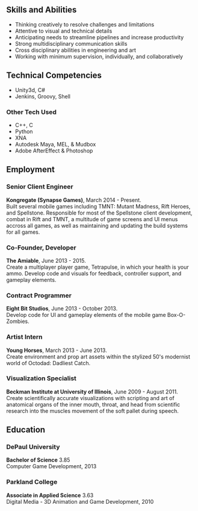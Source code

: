 ## Skills and Abilities

* Thinking creatively to resolve challenges and limitations
* Attentive to visual and technical details
* Anticipating needs to streamline pipelines and increase productivity
* Strong multidisciplinary communication skills
* Cross disciplinary abilities in engineering and art
* Working with minimum supervision, individually, and collaboratively


## Technical Competencies

* Unity3d, C#
* Jenkins, Groovy, Shell

### Other Tech Used
* C++, C
* Python
* XNA
* Autodesk Maya, MEL, & Mudbox
* Adobe AfterEffect & Photoshop 


## Employment

### Senior Client Engineer
**Kongregate (Synapse Games)**, March 2014 - Present.  
Built several mobile games including TMNT: Mutant Madness, Rift Heroes, and Spellstone. Responsible for most of the Spellstone client development, combat in Rift and TMNT, a multitude of game screens and UI menus accross all games, as well as maintaining and updating the build systems for all games. 

### Co-Founder, Developer
**The Amiable**, June 2013 - 2015.  
Create a multiplayer player game, Tetrapulse, in which your health is your ammo. Develop code and visuals for feedback, controller support, and gameplay elements.

### Contract Programmer
**Eight Bit Studios**, June 2013 - October 2013.  
Develop code for UI and gameplay elements of the mobile game Box-O-Zombies.

### Artist Intern
**Young Horses**, March 2013 - June 2013.  
Create environment and prop art assets within the stylized 50's modernist world of Octodad: Dadliest Catch.

### Visualization Specialist
**Beckman Institute at University of Illinois**, June 2009 - August 2011.  
Create scientifically accurate visualizations with scripting and art of anatomical organs of the inner mouth, throat, and head from scientific research into the muscles movement of the soft pallet during speech.


## Education

### DePaul University
**Bachelor of Science** 3.85  
Computer Game Development, 2013

### Parkland College
**Associate in Applied Science** 3.63  
Digital Media - 3D Animation and Game Development, 2010
